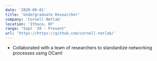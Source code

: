 ```yaml
---
date: '2020-09-01'
title: 'Undergraduate Researcher'
company: 'Cornell Netlab'
location: 'Ithaca, NY'
range: "Sept '20 - Present"
url: 'https://https://github.com/cornell-netlab/'
---
```


- Collaborated with a team of researchers to standardize networking processes using OCaml
